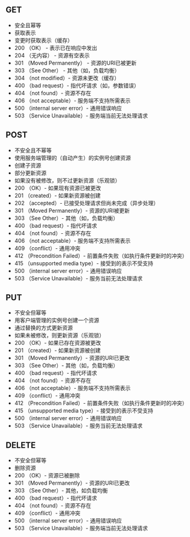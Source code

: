  ## GET
 + 安全且幂等
 + 获取表示
 + 变更时获取表示（缓存）
 + 200 （OK） - 表示已在响应中发出
 + 204 （无内容） - 资源有空表示
 + 301 （Moved Permanently） - 资源的URI已被更新
 + 303 （See Other） - 其他（如，负载均衡）
 + 304 （not modified）- 资源未更改（缓存）
 + 400 （bad request）- 指代坏请求（如，参数错误）
 + 404 （not found）- 资源不存在
 + 406 （not acceptable）- 服务端不支持所需表示
 + 500 （internal server error）- 通用错误响应
 + 503 （Service Unavailable）- 服务端当前无法处理请求
## POST
 + 不安全且不幂等
 + 使用服务端管理的（自动产生）的实例号创建资源
 + 创建子资源
 + 部分更新资源
 + 如果没有被修改，则不过更新资源（乐观锁）
 + 200 （OK）- 如果现有资源已被更改
 + 201 （created）- 如果新资源被创建
 + 202 （accepted）- 已接受处理请求但尚未完成（异步处理）
 + 301 （Moved Permanently）- 资源的URI被更新
 + 303 （See Other）- 其他（如，负载均衡）
 + 400 （bad request）- 指代坏请求
 + 404 （not found）- 资源不存在
 + 406 （not acceptable）- 服务端不支持所需表示
 + 409 （conflict）- 通用冲突
 + 412 （Precondition Failed）- 前置条件失败（如执行条件更新时的冲突）
 + 415 （unsupported media type）- 接受到的表示不受支持
 + 500 （internal server error）- 通用错误响应
 + 503 （Service Unavailable）- 服务当前无法处理请求
## PUT
 + 不安全但幂等
 + 用客户端管理的实例号创建一个资源
 + 通过替换的方式更新资源
 + 如果未被修改，则更新资源（乐观锁）
 + 200 （OK）- 如果已存在资源被更改
 + 201 （created）- 如果新资源被创建
 + 301 （Moved Permanently）- 资源的URI已更改
 + 303 （See Other）- 其他（如，负载均衡）
 + 400 （bad request）- 指代坏请求
 + 404 （not found）- 资源不存在
 + 406 （not acceptable）- 服务端不支持所需表示
 + 409 （conflict）- 通用冲突
 + 412 （Precondition Failed）- 前置条件失败（如执行条件更新时的冲突）
 + 415 （unsupported media type）- 接受到的表示不受支持
 + 500 （internal server error）- 通用错误响应
 + 503 （Service Unavailable）- 服务当前无法处理请求
## DELETE
 + 不安全但幂等
 + 删除资源
 + 200 （OK）- 资源已被删除
 + 301 （Moved Permanently）- 资源的URI已更改
 + 303 （See Other）- 其他，如负载均衡
 + 400 （bad request）- 指代坏请求
 + 404 （not found）- 资源不存在
 + 409 （conflict）- 通用冲突
 + 500 （internal server error）- 通用错误响应
 + 503 （Service Unavailable）- 服务端当前无法处理请求